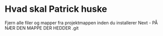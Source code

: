 # Hvad skal Patrick huske

Fjern alle filer og mapper fra projektmappen inden du
installerer Next - PÅ NÆR DEN MAPPE DER HEDDER .git